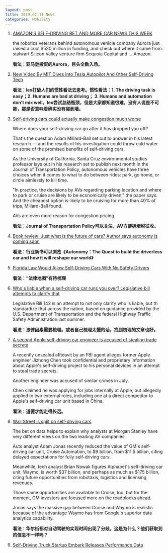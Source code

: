```yaml
---
layout: post
title: 2019.02.11 News
categories: Mobility
---
```


1. [AMAZON'S SELF-DRIVING BET AND MORE CAR NEWS THIS WEEK](https://www.wired.com/story/amazon-aurora-self-driving-roundup/)

    the robotics veterans behind autonomous vehicle company Aurora just raised a cool $530 million in funding, and check out where it came from: stalwart Silicon Valley venture firm Sequoia Capital and ... Amazon. 

    **看法：亚马逊投资的Aurora，巨头全数入场。**

2. [New Video By MIT Dives Into Tesla Autopilot And Other Self-Driving Tech](https://insideevs.com/mit-dives-on-tesla-autopilot-self-driving-tech/)

    **看法：lex打破人们的惯性看法去思考。惯性看法：1. The driving task is easy；2. Humans are bad at driving； 3. Humans and automation don't mix well。lex尝试总结瓶颈，但是大家都知道很难，没有人说是不可能，那是否意味着确实没有碰到墙。**

3. [Self-driving cars could actually make congestion much worse](https://www.businessinsider.com/self-driving-cars-traffic-worse-research-2019-2)

    Where does your self-driving car go after it has dropped you off?

    That's the question Adam Millard-Ball set out to answer in his latest research — and the results of his investigation could throw cold water on some of the promised benefits of self-driving cars.

    As the University of California, Santa Cruz environmental studies professor lays out in his research set to publish next month in the Journal of Transportation Policy, autonomous vehicles have three choices when it comes to what to do between rides: park, go home, or circle aimlessly to kill time.

    "In practice, the decisions by AVs regarding parking location and where to park or cruise are likely to be economically driven," the paper says. And the cheapest option is likely to be cruising for more than 40% of trips, Millard-Ball found.

    AVs are even more reason for congestion pricing

    **看法：Journal of Transportation Policy可以关注，AV方便拥堵税征收。**

4. [Book review: Just what is the future of cars? Author says autonomy is coming soon](https://www.fredericksburg.com/book-review-just-what-is-the-future-of-cars-author/article_69e94f78-e665-519e-9f86-b04a5e3223c2.html)

    **看法：行业新书可以浏览《Autonomy：The Quest to build the driverless car and how it will reshape our world》**

5. [Florida Law Would Allow Self-Driving Cars With No Safety Drivers](https://futurism.com/florida-law-self-driving-cars)

    **看法：“法律地图”有待梳理**

6. [Who's liable when a self-driving car runs you over? Legislative bill attempts to clarify that](https://www.omaha.com/news/legislature/who-s-liable-when-a-self-driving-car-runs-you/article_ce06f4d3-1557-536a-b38c-6eb1eba1e97a.html)

    Legislative Bill 142 is an attempt to not only clarify who is liable, but th standardize that across the nation, based on guidance provided by the U.S. Department of Transportation and the federal Highway Traffic Safety Administration last summer.

    **看法：法律因素需要梳理。或者自己梳理太慢的话，找到梳理的文章也好。**

7. [A second Apple self-driving car engineer is accused of stealing trade secrets](https://www.cnbc.com/2019/01/30/apple-autonomous-vehicle-engineer-accused-of-stealing-trade-secrets.html)

    A recently unsealed affidavit by an FBI agent alleges former Apple engineer Jizhong Chen took confidential and proprietary information about Apple's self-driving project to his personal devices in an attempt to steal trade secrets.

    Another engineer was accused of similar crimes in July.

    Chen claimed he was applying for jobs internally at Apple, but allegedly applied to two external roles, including one at a direct competitor to Apple's self-driving car unit based in China.

    **看法：道德才能走得长远。**

8. [Wall Street is split on self-driving cars](https://www.axios.com/split-views-about-self-driving-cars-on-wall-street-48897a1c-c480-4910-8018-65d91e69bbe6.html)

    The bet on data helps to explain why analysts at Morgan Stanley have very different views on the two leading AV companies.

    Auto analyst Adam Jonas recently reduced the value of GM's self-driving car unit, Cruise Automation, to $9 billion, from $11.5 billion, citing delayed expectations for fully self-driving cars.

    Meanwhile, tech analyst Brian Nowak figures Alphabet's self-driving car unit, Waymo, is worth $37 billion, and perhaps as much as $175 billion, citing future opportunities from robotaxis, logistics and licensing revenues.

    Those same opportunities are available to Cruise, too, but for the moment, GM investors are focused more on the roadblocks ahead.

    Jonas says the massive gap between Cruise and Waymo is realistic because of the advantage Waymo has from Google's superior data analytics capability.

    **看法：华尔街都对自动驾驶的实现时间出现了分歧。这是为什么？他们获取到的信息不一样吗？**

9. [Self-Driving Truck Startup Embark Releases Performance Data](https://www.ttnews.com/articles/self-driving-truck-startup-embark-releases-performance-data)